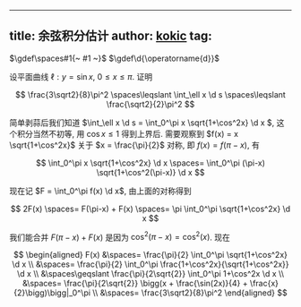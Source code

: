 
---
title: 余弦积分估计
author: [kokic](/kokic.md)
tag: [](/math/index.md)
---

$\gdef\spaces#1{~ #1 ~}$
$\gdef\d{\operatorname{d}}$

设平面曲线 $\ell: y = \sin x$, $0 \leqslant x \leqslant \pi$. 证明 

$$ \frac{3\sqrt2}{8}\pi^2 \spaces\leqslant \int_\ell x \d s \spaces\leqslant \frac{\sqrt2}{2}\pi^2 $$

简单剥蒜后我们知道 $\int_\ell x \d s = \int_0^\pi x \sqrt{1+\cos^2x} \d x $, 这个积分当然不初等, 用 $\cos x \leqslant 1$ 得到上界后. 需要观察到 $f(x) = x \sqrt{1+\cos^2x}$ 关于 $x = \frac{\pi}{2}$ 对称, 即 $f(x) = f(\pi-x)$, 有

$$ \int_0^\pi x \sqrt{1+\cos^2x} \d x \spaces= \int_0^\pi (\pi-x) \sqrt{1+\cos^2(\pi-x)} \d x $$

现在记 $F = \int_0^\pi f(x) \d x$, 由上面的对称得到 

$$ 2F(x) \spaces= F(\pi-x) + F(x) \spaces= \pi \int_0^\pi \sqrt{1+\cos^2x} \d x $$

我们能合并 $F(\pi-x) + F(x)$ 是因为 $\cos^2(\pi-x) = \cos^2(x)$. 现在

$$
\begin{aligned}
F(x) 
&\spaces= \frac{\pi}{2} \int_0^\pi \sqrt{1+\cos^2x} \d x \\
&\spaces= \frac{\pi}{2} \int_0^\pi \frac{1+\cos^2x}{\sqrt{1+\cos^2x}} \d x \\
&\spaces\geqslant \frac{\pi}{2\sqrt{2}} \int_0^\pi 1+\cos^2x \d x \\
&\spaces= \frac{\pi}{2\sqrt{2}} \bigg(x + \frac{\sin(2x)}{4} + \frac{x}{2}\bigg)\bigg|_0^\pi \\
&\spaces= \frac{3\sqrt2}{8}\pi^2
\end{aligned}
$$
